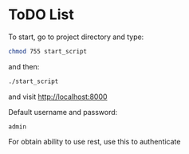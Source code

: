 # ToDO List

To start, go to project directory and type:

```bash
chmod 755 start_script
```
and then:

```bash
./start_script
```

and visit [http://localhost:8000](http://localhost:8000)

Default username and password:

```
admin
```

For obtain ability to use rest, use this to authenticate
